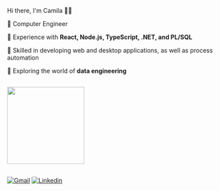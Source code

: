 Hi there, I'm Camila 👩‍💻  

🔹 Computer Engineer 

🔹 Experience with **React, Node.js, TypeScript, .NET, and PL/SQL**  

🔹 Skilled in developing web and desktop applications, as well as process automation  

🔹 Exploring the world of **data engineering** 

##
<div>
    <img height="180em" src="https://github-readme-stats.vercel.app/api/top-langs/?username=CamilaPrado27&layout=compact&langs_count=8&theme=radical"/>
  </div>
  
##
<div>
    <a href="mailto: pradocamila07m@gmail.com"><img src="https://img.shields.io/badge/Gmail-FF0000?style=for-the-badge&logo=Gmail&logoColor=white" alt="Gmail" /></a>
    <a href="https://www.linkedin.com/in/camilaprado07/" target="_blank"><img src="https://img.shields.io/badge/LinkedIn-00008B?style=for-the-badge&logo=linkedin&labelColor=00008B" alt="Linkedin" /></a>
<!--     <a href="" target="_blank"><img src="https://img.shields.io/badge/-Instagram-DD2A7B?style=for-the-badge&logo=instagram&logoColor=white" alt="Instagram" /></a> -->
    
</div>
